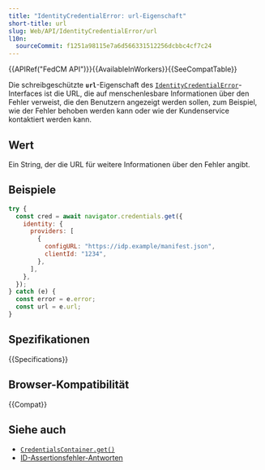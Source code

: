 ```yaml
---
title: "IdentityCredentialError: url-Eigenschaft"
short-title: url
slug: Web/API/IdentityCredentialError/url
l10n:
  sourceCommit: f1251a98115e7a6d566331512256dcbbc4cf7c24
---
```


{{APIRef("FedCM API")}}{{AvailableInWorkers}}{{SeeCompatTable}}

Die schreibgeschützte **`url`**-Eigenschaft des [`IdentityCredentialError`](/de/docs/Web/API/IdentityCredentialError)-Interfaces ist die URL, die auf menschenlesbare Informationen über den Fehler verweist, die den Benutzern angezeigt werden sollen, zum Beispiel, wie der Fehler behoben werden kann oder wie der Kundenservice kontaktiert werden kann.

## Wert

Ein String, der die URL für weitere Informationen über den Fehler angibt.

## Beispiele

```js
try {
  const cred = await navigator.credentials.get({
    identity: {
      providers: [
        {
          configURL: "https://idp.example/manifest.json",
          clientId: "1234",
        },
      ],
    },
  });
} catch (e) {
  const error = e.error;
  const url = e.url;
}
```

## Spezifikationen

{{Specifications}}

## Browser-Kompatibilität

{{Compat}}

## Siehe auch

- [`CredentialsContainer.get()`](/de/docs/Web/API/CredentialsContainer/get)
- [ID-Assertionsfehler-Antworten](/de/docs/Web/API/FedCM_API/IDP_integration#id_assertion_error_responses)
